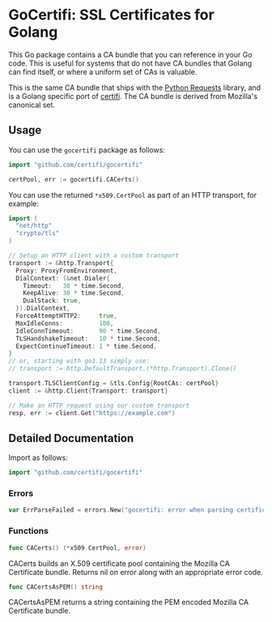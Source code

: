 # GoCertifi: SSL Certificates for Golang

This Go package contains a CA bundle that you can reference in your Go code.
This is useful for systems that do not have CA bundles that Golang can find
itself, or where a uniform set of CAs is valuable.

This is the same CA bundle that ships with the
[Python Requests](https://github.com/kennethreitz/requests) library, and is a
Golang specific port of [certifi](https://github.com/kennethreitz/certifi). The
CA bundle is derived from Mozilla's canonical set.

## Usage

You can use the `gocertifi` package as follows:

```go
import "github.com/certifi/gocertifi"

certPool, err := gocertifi.CACerts()
```

You can use the returned `*x509.CertPool` as part of an HTTP transport, for example:

```go
import (
  "net/http"
  "crypto/tls"
)

// Setup an HTTP client with a custom transport
transport := &http.Transport{
  Proxy: ProxyFromEnvironment,
  DialContext: (&net.Dialer{
    Timeout:   30 * time.Second,
    KeepAlive: 30 * time.Second,
    DualStack: true,
  }).DialContext,
  ForceAttemptHTTP2:     true,
  MaxIdleConns:          100,
  IdleConnTimeout:       90 * time.Second,
  TLSHandshakeTimeout:   10 * time.Second,
  ExpectContinueTimeout: 1 * time.Second,
}
// or, starting with go1.13 simply use:
// transport := http.DefaultTransport.(*http.Transport).Clone()

transport.TLSClientConfig = &tls.Config{RootCAs: certPool}
client := &http.Client{Transport: transport}

// Make an HTTP request using our custom transport
resp, err := client.Get("https://example.com")
```

## Detailed Documentation

Import as follows:

```go
import "github.com/certifi/gocertifi"
```

### Errors

```go
var ErrParseFailed = errors.New("gocertifi: error when parsing certificates")
```

### Functions

```go
func CACerts() (*x509.CertPool, error)
```
CACerts builds an X.509 certificate pool containing the Mozilla CA Certificate
bundle. Returns nil on error along with an appropriate error code.

```go
func CACertsAsPEM() string
```
CACertsAsPEM returns a string containing the PEM encoded Mozilla CA Certificate
bundle.
